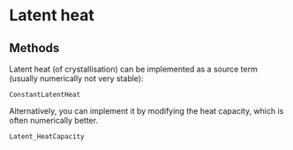 # Latent heat

## Methods
Latent heat (of crystallisation) can be implemented as a source term (usually numerically not very stable):
```@docs
ConstantLatentHeat
```
Alternatively, you can implement it by modifying the heat capacity, which is often numerically better.
```@docs
Latent_HeatCapacity
```

